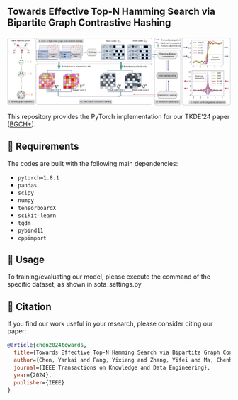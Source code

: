 ## Towards Effective Top-N Hamming Search via Bipartite Graph Contrastive Hashing

![替代文本](Framework.jpg)

This repository provides the PyTorch implementation for our TKDE'24 paper [[BGCH+](https://arxiv.org/pdf/2408.09239)].


## 🔧 Requirements

The codes are built with the following main dependencies:


* `pytorch=1.8.1`
* `pandas`
* `scipy`
* `numpy`
* `tensorboardX`
* `scikit-learn`
* `tqdm`
* `pybind11`
* `cppimport`



## 🚀 Usage

To training/evaluating our model, please execute the command of the specific dataset, as shown in sota_settings.py

## 📄 Citation

If you find our work useful in your research, please consider citing our paper:

```bibtex
@article{chen2024towards,
  title={Towards Effective Top-N Hamming Search via Bipartite Graph Contrastive Hashing},
  author={Chen, Yankai and Fang, Yixiang and Zhang, Yifei and Ma, Chenhao and Hong, Yang and King, Irwin},
  journal={IEEE Transactions on Knowledge and Data Engineering},
  year={2024},
  publisher={IEEE}
}
```